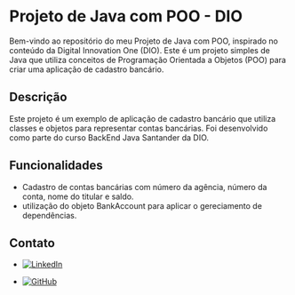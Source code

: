 # Projeto de Java com POO - DIO

Bem-vindo ao repositório do meu Projeto de Java com POO, inspirado no conteúdo da Digital Innovation One (DIO). Este é um projeto simples de Java que utiliza conceitos de Programação Orientada a Objetos (POO) para criar uma aplicação de cadastro bancário.

## Descrição

Este projeto é um exemplo de aplicação de cadastro bancário que utiliza classes e objetos para representar contas bancárias. Foi desenvolvido como parte do curso BackEnd Java Santander da DIO.

## Funcionalidades

- Cadastro de contas bancárias com número da agência, número da conta, nome do titular e saldo.
- utilização do objeto BankAccount para aplicar o gereciamento de dependências. 

## Contato
- [![LinkedIn](https://img.shields.io/badge/-LinkedIn-6633CC?style=for-the-badge&logo=linkedin&logoColor=white)](https://www.linkedin.com/in/adriel-sousa-80186a241/)

- [![GitHub](https://img.shields.io/badge/-GitHub-333333?style=for-the-badge&logo=github&logoColor=white)](https://github.com/AdrielProg)
